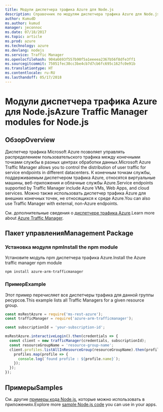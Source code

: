 ```yaml
---
title: Модули диспетчера трафика Azure для Node.js
description: Справочник по модулям диспетчера трафика Azure для Node.js
author: KumudD
ms.author: kumud
manager: jeconnoc
ms.date: 07/18/2017
ms.topic: article
ms.prod: azure
ms.technology: azure
ms.devlang: nodejs
ms.service: Traffic Manager
ms.openlocfilehash: 904a6693f557b90f5a1eeeea2367b56f8dfe3ff1
ms.sourcegitcommit: 75051fec38cc3be4cb7d7cb6fc695c162fc0e91b
ms.translationtype: HT
ms.contentlocale: ru-RU
ms.lasthandoff: 05/17/2018
---
```

# <a name="azure-traffic-manager-modules-for-nodejs"></a><span data-ttu-id="620a9-103">Модули диспетчера трафика Azure для Node.js</span><span class="sxs-lookup"><span data-stu-id="620a9-103">Azure Traffic Manager modules for Node.js</span></span>

## <a name="overview"></a><span data-ttu-id="620a9-104">Обзор</span><span class="sxs-lookup"><span data-stu-id="620a9-104">Overview</span></span>

<span data-ttu-id="620a9-105">Диспетчер трафика Microsoft Azure позволяет управлять распределением пользовательского трафика между конечными точками службы в разных центрах обработки данных.</span><span class="sxs-lookup"><span data-stu-id="620a9-105">Microsoft Azure Traffic Manager allows you to control the distribution of user traffic for service endpoints in different datacenters.</span></span> <span data-ttu-id="620a9-106">К конечным точкам службы, поддерживаемым диспетчером трафика Azure, относятся виртуальные машины, веб-приложения и облачные службы Azure.</span><span class="sxs-lookup"><span data-stu-id="620a9-106">Service endpoints supported by Traffic Manager include Azure VMs, Web Apps, and cloud services.</span></span> <span data-ttu-id="620a9-107">Можно также использовать диспетчер трафика Azure для внешних конечных точек, не относящихся к среде Azure.</span><span class="sxs-lookup"><span data-stu-id="620a9-107">You can also use Traffic Manager with external, non-Azure endpoints.</span></span>

<span data-ttu-id="620a9-108">См. дополнительные сведения о [диспетчере трафика Azure](https://docs.microsoft.com/azure/traffic-manager/traffic-manager-overview).</span><span class="sxs-lookup"><span data-stu-id="620a9-108">Learn more about [Azure Traffic Manager](https://docs.microsoft.com/azure/traffic-manager/traffic-manager-overview).</span></span>

## <a name="management-package"></a><span data-ttu-id="620a9-109">Пакет управления</span><span class="sxs-lookup"><span data-stu-id="620a9-109">Management Package</span></span>

### <a name="install-the-npm-module"></a><span data-ttu-id="620a9-110">Установка модуля npm</span><span class="sxs-lookup"><span data-stu-id="620a9-110">Install the npm module</span></span>

<span data-ttu-id="620a9-111">Установите модуль npm диспетчера трафика Azure.</span><span class="sxs-lookup"><span data-stu-id="620a9-111">Install the Azure traffic manager npm module</span></span>

```bash
npm install azure-arm-trafficmanager
```

### <a name="example"></a><span data-ttu-id="620a9-112">Пример</span><span class="sxs-lookup"><span data-stu-id="620a9-112">Example</span></span>

<span data-ttu-id="620a9-113">Этот пример перечисляет все диспетчеры трафика для данной группы ресурсов.</span><span class="sxs-lookup"><span data-stu-id="620a9-113">This example lists all Traffic Managers for a given resource group.</span></span>

```javascript
const msRestAzure = require('ms-rest-azure');
const trafficManager = require('azure-arm-trafficmanager');

const subscriptionId = 'your-subscription-id';

msRestAzure.interactiveLogin().then(credentials => {
  const client = new trafficManager(credentials, subscriptionId);
  const resourceGroupName = 'resource-group-name';
  client.profiles.listAllInResourceGroup(resourceGroupName).then(profiles => {
    profiles.map(profile => {
      console.log(`found profile : ${profile.name}`);
    });
  });
});
```

## <a name="samples"></a><span data-ttu-id="620a9-114">Примеры</span><span class="sxs-lookup"><span data-stu-id="620a9-114">Samples</span></span>

<span data-ttu-id="620a9-115">См. другие [примеры кода Node.js](https://azure.microsoft.com/resources/samples/?platform=nodejs), которые можно использовать в приложениях.</span><span class="sxs-lookup"><span data-stu-id="620a9-115">Explore more [sample Node.js code](https://azure.microsoft.com/resources/samples/?platform=nodejs) you can use in your apps.</span></span>
